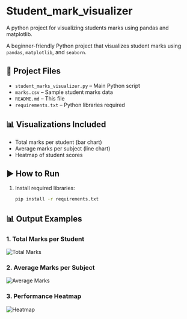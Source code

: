 # Student_mark_visualizer
A python project for visualizing students marks using pandas and matplotlib.

A beginner-friendly Python project that visualizes student marks using `pandas`, `matplotlib`, and `seaborn`.

## 📁 Project Files
- `student_marks_visualizer.py` – Main Python script
- `marks.csv` – Sample student marks data
- `README.md` – This file
- `requirements.txt` – Python libraries required

## 📊 Visualizations Included
- Total marks per student (bar chart)
- Average marks per subject (line chart)
- Heatmap of student scores

## ▶️ How to Run

1. Install required libraries:
   ```bash
   pip install -r requirements.txt

## 📊 Output Examples

### 1. Total Marks per Student
![Total Marks](total_marks_chart.png)

### 2. Average Marks per Subject
![Average Marks](average_marks_line.png)

### 3. Performance Heatmap
![Heatmap](performance_heatmap.png)


